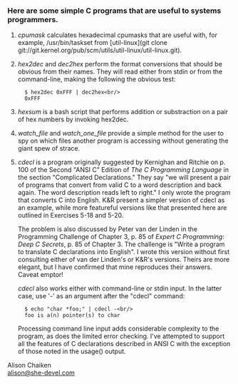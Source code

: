 ### Here are some simple C programs that are useful to systems programmers.

1. _cpumask_ calculates hexadecimal cpumasks that are useful with, for example, /usr/bin/taskset from [util-linux](git clone git://git.kernel.org/pub/scm/utils/util-linux/util-linux.git).

2. _hex2dec_ and _dec2hex_ perform the format conversions that should be obvious from their names.   They will read either from stdin or from the command-line, making the following the obvious test:

   	     $ hex2dec 0xFFF | dec2hex<br/>
	     0xFFF

3. _hexsum_ is a bash script that performs addition or substraction on a pair of hex numbers by invoking hex2dec.

4. _watch\_file_ and _watch\_one\_file_ provide a simple method for the user to spy on which files another program is accessing without generating the giant spew of strace.

5. _cdecl_ is a program originally suggested by Kernighan and Ritchie on p. 100 of the Second "ANSI C" Edition of  _The C Programming Language_ in the section "Complicated Declarations."   They say "we will present a pair of programs that convert from valid C to a word description and back again. The word description reads left to right."   I only wrote the program that converts C into English.   K&R present a simpler version of cdecl as an example, while more featureful versions like that presented here are outlined in Exercises 5-18 and 5-20.

     The problem is also discussed by Peter van der Linden in the Programming Challenge  of Chapter 3, p. 85 of _Expert C Programming: Deep C Secrets_, p. 85 of Chapter 3.   The challenge is "Write a program to translate C declarations into English".   I wrote this version without first consulting either of van der Linden's or K&R's versions.   Theirs are more elegant, but I have confirmed that mine reproduces their answers.   Caveat emptor!

    _cdecl_ also works either with command-line or stdin input.   In the latter case, use '-' as an argument after the "cdecl" command:

	     $ echo "char *foo;" | cdecl -<br/>
	     foo is a(n) pointer(s) to char
 
    Processing command line input adds considerable complexity to the program, as does the limited error checking.   I've attempted to support all the features of C declarations described in ANSI C with the exception of those noted in the usage() output.

Alison Chaiken<br/>
alison@she-devel.com

